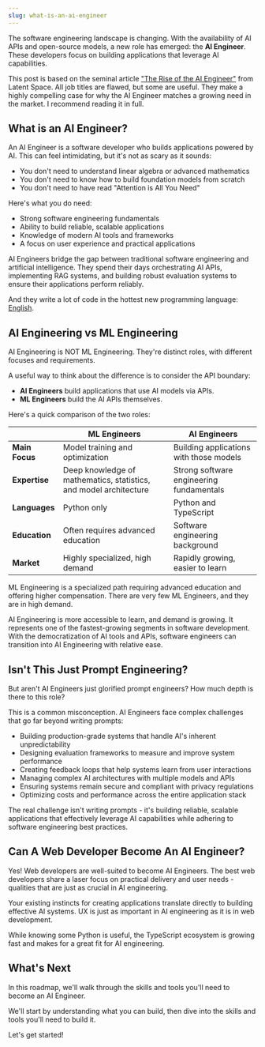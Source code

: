 ```yaml
---
slug: what-is-an-ai-engineer
---
```


The software engineering landscape is changing. With the availability of AI APIs and open-source models, a new role has emerged: the **AI Engineer**. These developers focus on building applications that leverage AI capabilities.

This post is based on the seminal article ["The Rise of the AI Engineer"](https://www.latent.space/p/ai-engineer) from Latent Space. All job titles are flawed, but some are useful. They make a highly compelling case for why the AI Engineer matches a growing need in the market. I recommend reading it in full.

## What is an AI Engineer?

An AI Engineer is a software developer who builds applications powered by AI. This can feel intimidating, but it's not as scary as it sounds:

- You don't need to understand linear algebra or advanced mathematics
- You don't need to know how to build foundation models from scratch
- You don't need to have read "Attention is All You Need"

Here's what you do need:

- Strong software engineering fundamentals
- Ability to build reliable, scalable applications
- Knowledge of modern AI tools and frameworks
- A focus on user experience and practical applications

AI Engineers bridge the gap between traditional software engineering and artificial intelligence. They spend their days orchestrating AI APIs, implementing RAG systems, and building robust evaluation systems to ensure their applications perform reliably.

And they write a lot of code in the hottest new programming language: [English](https://x.com/karpathy/status/1617979122625712128?lang=en).

## AI Engineering vs ML Engineering

AI Engineering is NOT ML Engineering. They're distinct roles, with different focuses and requirements.

A useful way to think about the difference is to consider the API boundary:

- **AI Engineers** build applications that use AI models via APIs.
- **ML Engineers** build the AI APIs themselves.

Here's a quick comparison of the two roles:

|                | ML Engineers                                                      | AI Engineers                             |
| -------------- | ----------------------------------------------------------------- | ---------------------------------------- |
| **Main Focus** | Model training and optimization                                   | Building applications with those models  |
| **Expertise**  | Deep knowledge of mathematics, statistics, and model architecture | Strong software engineering fundamentals |
| **Languages**  | Python only                                                       | Python and TypeScript                    |
| **Education**  | Often requires advanced education                                 | Software engineering background          |
| **Market**     | Highly specialized, high demand                                   | Rapidly growing, easier to learn         |

ML Engineering is a specialized path requiring advanced education and offering higher compensation. There are very few ML Engineers, and they are in high demand.

AI Engineering is more accessible to learn, and demand is growing. It represents one of the fastest-growing segments in software development. With the democratization of AI tools and APIs, software engineers can transition into AI Engineering with relative ease.

## Isn't This Just Prompt Engineering?

But aren't AI Engineers just glorified prompt engineers? How much depth is there to this role?

This is a common misconception. AI Engineers face complex challenges that go far beyond writing prompts:

- Building production-grade systems that handle AI's inherent unpredictability
- Designing evaluation frameworks to measure and improve system performance
- Creating feedback loops that help systems learn from user interactions
- Managing complex AI architectures with multiple models and APIs
- Ensuring systems remain secure and compliant with privacy regulations
- Optimizing costs and performance across the entire application stack

The real challenge isn't writing prompts - it's building reliable, scalable applications that effectively leverage AI capabilities while adhering to software engineering best practices.

## Can A Web Developer Become An AI Engineer?

Yes! Web developers are well-suited to become AI Engineers. The best web developers share a laser focus on practical delivery and user needs - qualities that are just as crucial in AI engineering.

Your existing instincts for creating applications translate directly to building effective AI systems. UX is just as important in AI engineering as it is in web development.

While knowing some Python is useful, the TypeScript ecosystem is growing fast and makes for a great fit for AI engineering.

## What's Next

In this roadmap, we'll walk through the skills and tools you'll need to become an AI Engineer.

We'll start by understanding what you can build, then dive into the skills and tools you'll need to build it.

Let's get started!
